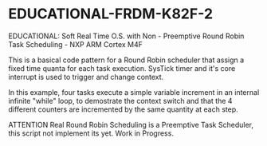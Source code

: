 # EDUCATIONAL-FRDM-K82F-2
EDUCATIONAL: Soft Real Time O.S. with Non - Preemptive Round Robin Task Scheduling - NXP ARM Cortex M4F

This is a basical code pattern for a Round Robin scheduler that assign a fixed time quanta for each task execution. 
SysTick timer and it's core interrupt is used to trigger and change context.

In this example, four tasks execute a simple variable increment in an internal infinite "while" loop, to demostrate the context switch and that the 4 different counters are incremented by the same quantity at each step.

ATTENTION Real Round Robin Scheduling is a Preemptive Task Scheduler, this script not implement its yet. Work in Progress. 


